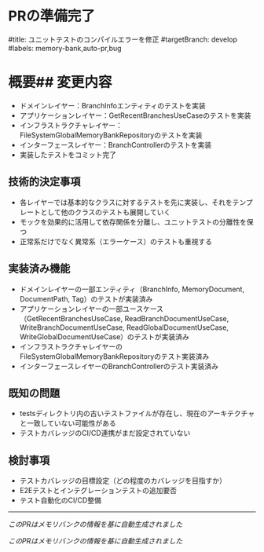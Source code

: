 # PRの準備完了

#title: ユニットテストのコンパイルエラーを修正
#targetBranch: develop
#labels: memory-bank,auto-pr,bug

# 概要## 変更内容

<!-- メモリバンクの最近の変更点から自動生成されます -->
- ドメインレイヤー：BranchInfoエンティティのテストを実装
- アプリケーションレイヤー：GetRecentBranchesUseCaseのテストを実装
- インフラストラクチャレイヤー：FileSystemGlobalMemoryBankRepositoryのテストを実装
- インターフェースレイヤー：BranchControllerのテストを実装
- 実装したテストをコミット完了

## 技術的決定事項

<!-- メモリバンクのアクティブな決定事項から自動生成されます -->
- 各レイヤーでは基本的なクラスに対するテストを先に実装し、それをテンプレートとして他のクラスのテストも展開していく
- モックを効果的に活用して依存関係を分離し、ユニットテストの分離性を保つ
- 正常系だけでなく異常系（エラーケース）のテストも重視する

## 実装済み機能

<!-- メモリバンクの動作している機能から自動生成されます -->
- ドメインレイヤーの一部エンティティ（BranchInfo, MemoryDocument, DocumentPath, Tag）のテストが実装済み
- アプリケーションレイヤーの一部ユースケース（GetRecentBranchesUseCase, ReadBranchDocumentUseCase, WriteBranchDocumentUseCase, ReadGlobalDocumentUseCase, WriteGlobalDocumentUseCase）のテストが実装済み
- インフラストラクチャレイヤーのFileSystemGlobalMemoryBankRepositoryのテスト実装済み
- インターフェースレイヤーのBranchControllerのテスト実装済み

## 既知の問題

<!-- メモリバンクの既知の問題から自動生成されます -->
- testsディレクトリ内の古いテストファイルが存在し、現在のアーキテクチャと一致していない可能性がある
- テストカバレッジのCI/CD連携がまだ設定されていない

## 検討事項

<!-- メモリバンクの検討事項から自動生成されます -->
- テストカバレッジの目標設定（どの程度のカバレッジを目指すか）
- E2Eテストとインテグレーションテストの追加要否
- テスト自動化のCI/CD整備

---

_このPRはメモリバンクの情報を基に自動生成されました_


_このPRはメモリバンクの情報を基に自動生成されました_